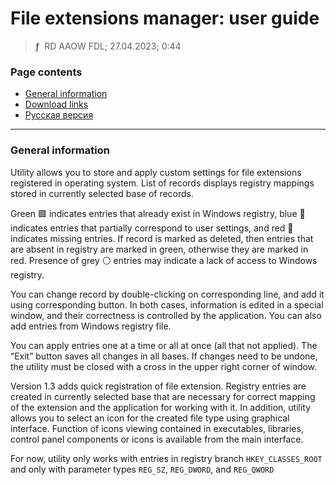 # File extensions manager: user guide
> **ƒ** &nbsp;RD AAOW FDL; 27.04.2023; 0:44



### Page contents

- [General information](#general-information)
- [Download links](https://adslbarxatov.github.io/DPArray#file-extensions-manager)
- [Русская версия](https://adslbarxatov.github.io/FileExtensionsManager/ru)

---

### General information

Utility allows you to store and apply custom settings for file extensions registered in operating system. List of records
displays registry mappings stored in currently selected base of records.

Green :green_square: indicates entries that already exist in Windows registry,
blue :large_blue_circle: indicates entries that partially correspond to user settings,
and red :red_circle: indicates missing entries.
If record is marked as deleted, then entries that are absent in registry are marked in green, otherwise they are marked in red.
Presence of grey :white_circle: entries may indicate a lack of access to Windows registry.

You can change record by double-clicking on corresponding line, and add it using corresponding button. In both cases,
information is edited in a special window, and their correctness is controlled by the application. You can also add entries
from Windows registry file.

You can apply entries one at a time or all at once (all that not applied). The “Exit” button saves all changes in all bases.
If changes need to be undone, the utility must be closed with a cross in the upper right corner of window.

Version 1.3 adds quick registration of file extension. Registry entries are created in currently selected base that are
necessary for correct mapping of the extension and the application for working with it. In addition, utility allows you to
select an icon for the created file type using graphical interface. Function of icons viewing contained in executables,
libraries, control panel components or icons is available from the main interface.

For now, utility only works with entries in registry branch `HKEY_CLASSES_ROOT` and only with parameter types `REG_SZ`,
`REG_DWORD`, and `REG_QWORD`
